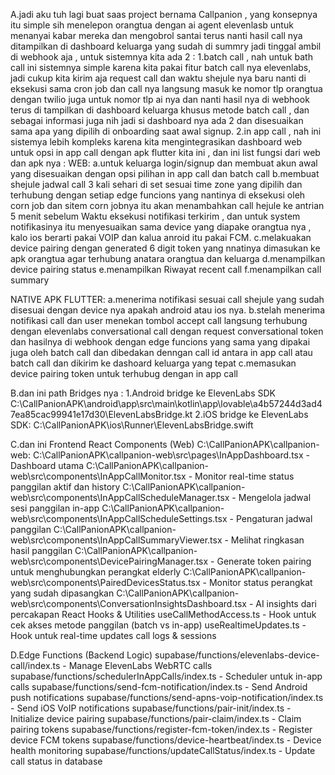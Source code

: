 A.jadi aku tuh lagi buat saas project bernama Callpanion , yang konsepnya itu simple sih menelepon orangtua dengan ai agent elevenlasb untuk menanyai kabar mereka dan mengobrol santai terus nanti hasil call nya ditampilkan di dashboard keluarga yang sudah di summry jadi tinggal ambil di webhook aja , untuk sistemnya kita ada 2 :
1.batch call , nah untuk bath call ini sistemnya simple karena kita pakai fitur batch call nya elevenlabs, jadi cukup kita kirim aja request call dan waktu shejule nya baru nanti di eksekusi sama cron job dan call nya langsung masuk ke nomor tlp orangtua dengan twilio juga untuk nomor tlp ai nya dan nanti hasil nya di webhook terus di tampilkan di dashboard keluarga khusus metode batch call , dan sebagai informasi juga nih jadi si dashboard nya ada 2 dan disesuaikan sama apa yang dipilih di onboarding saat awal signup.
2.in app call , nah ini sistemya lebih kompleks karena kita mengintegrasikan dashboard web untuk opsi in app call dengan apk flutter kita ini , dan ini list fungsi dari web dan apk nya :
WEB:
a.untuk keluarga login/signup dan membuat akun awal yang disesuaikan dengan opsi pilihan in app call dan batch call 
b.membuat shejule jadwal call 3 kali sehari di set sesuai time zone yang dipilih dan terhubung dengan setiap edge funcions yang nantinya di eksekusi oleh corn job dan sitem corn jobnya itu akan menambahkan call hejule ke antrian 5 menit sebelum Waktu eksekusi notifikasi terkirim , dan untuk system notifikasinya itu menyesuaikan sama device yang diapake orangtua nya , kalo ios berarti pakai VOIP dan kalua anroid itu pakai FCM.
c.melakuakan device pairing dengan generated 6 digit token yang nnatinya dimasukan ke apk orangtua agar terhubung anatara orangtua dan keluarga 
d.menampilkan device pairing status
e.menampilkan Riwayat recent call 
f.menampilkan call summary

NATIVE APK FLUTTER:
a.menerima notifikasi sesuai call shejule yang sudah disesuai dengan device nya apakah android atau ios nya.
b.stelah menerima notifikasi call dan user menekan tombol accept call langsung terhubung dengan elevenlabs conversational call dengan request conversational token dan hasilnya di webhook dengan edge funcions yang sama yang dipakai juga oleh batch call dan dibedakan denngan call id antara in app call atau batch call dan dikirim ke dashoard keluarga yang tepat 
c.memasukan device pairing token untuk terhubug dengan in app call

B.dan ini path Bridges nya :
1.Android bridge ke ElevenLabs SDK
C:\CallPanionAPK\android\app\src\main\kotlin\app\lovable\a4b57244d3ad47ea85cac99941e17d30\ElevenLabsBridge.kt
2.iOS bridge ke ElevenLabs SDK:
C:\CallPanionAPK\ios\Runner\ElevenLabsBridge.swift

C.dan ini Frontend React Components (Web) C:\CallPanionAPK\callpanion-web:
C:\CallPanionAPK\callpanion-web\src\pages\InAppDashboard.tsx - Dashboard utama 
C:\CallPanionAPK\callpanion-web\src\components\InAppCallMonitor.tsx - Monitor real-time status panggilan aktif dan history
C:\CallPanionAPK\callpanion-web\src\components\InAppCallScheduleManager.tsx - Mengelola jadwal sesi panggilan in-app
C:\CallPanionAPK\callpanion-web\src\components\InAppCallScheduleSettings.tsx - Pengaturan jadwal panggilan
C:\CallPanionAPK\callpanion-web\src\components\InAppCallSummaryViewer.tsx - Melihat ringkasan hasil panggilan
C:\CallPanionAPK\callpanion-web\src\components\DevicePairingManager.tsx - Generate token pairing untuk menghubungkan perangkat elderly
C:\CallPanionAPK\callpanion-web\src\components\PairedDevicesStatus.tsx - Monitor status perangkat yang sudah dipasangkan
C:\CallPanionAPK\callpanion-web\src\components\ConversationInsightsDashboard.tsx - AI insights dari percakapan
React Hooks & Utilities
useCallMethodAccess.ts - Hook untuk cek akses metode panggilan (batch vs in-app)
useRealtimeUpdates.ts - Hook untuk real-time updates call logs & sessions

D.Edge Functions (Backend Logic)
supabase/functions/elevenlabs-device-call/index.ts - Manage ElevenLabs WebRTC calls
supabase/functions/schedulerInAppCalls/index.ts - Scheduler untuk in-app calls
supabase/functions/send-fcm-notification/index.ts - Send Android push notifications
supabase/functions/send-apns-voip-notification/index.ts - Send iOS VoIP notifications
supabase/functions/pair-init/index.ts - Initialize device pairing
supabase/functions/pair-claim/index.ts - Claim pairing tokens
supabase/functions/register-fcm-token/index.ts - Register device FCM tokens
supabase/functions/device-heartbeat/index.ts - Device health monitoring
supabase/functions/updateCallStatus/index.ts - Update call status in database